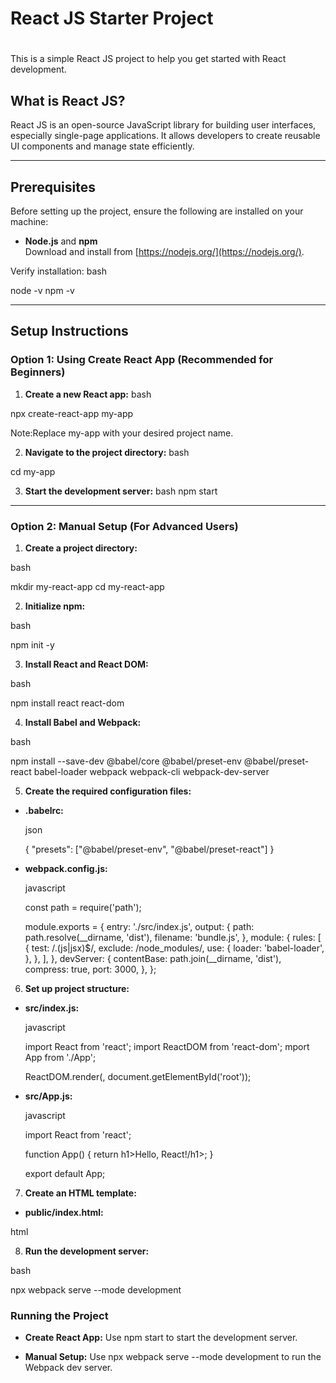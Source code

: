 # React JS Starter Project<h1>

This is a simple React JS project to help you get started with React development.

## What is React JS?
React JS is an open-source JavaScript library for building user interfaces, especially single-page applications. It allows developers to create reusable UI components and manage state efficiently.

______________________________________________________________________________________________________________________

## Prerequisites
Before setting up the project, ensure the following are installed on your machine:
- **Node.js** and **npm**  
  Download and install from [https://nodejs.org/](https://nodejs.org/).

Verify installation:
  bash

  node -v
  npm -v
 ______________________________________________________________________________________________________________________

## Setup Instructions

### Option 1: Using Create React App (Recommended for Beginners)

1. **Create a new React app:**
  bash

  npx create-react-app my-app

Note:Replace my-app with your desired project name.

2. **Navigate to the project directory:**
  bash

  cd my-app

3. **Start the development server:**
  bash
  npm start

________________________________________________________________________________________________________________________

### Option 2: Manual Setup (For Advanced Users)

1. **Create a project directory:**

  bash

  mkdir my-react-app
  cd my-react-app
  
2. **Initialize npm:**

  bash

  npm init -y

3. **Install React and React DOM:**

  bash

  npm install react react-dom

4. **Install Babel and Webpack:**

  bash

  npm install --save-dev @babel/core @babel/preset-env @babel/preset-react babel-loader webpack webpack-cli webpack-dev-server

5. **Create the required configuration files:**

- **.babelrc:**

  json


  {
    "presets": ["@babel/preset-env", "@babel/preset-react"]
  }

- **webpack.config.js:**

  javascript

  const path = require('path');

  module.exports = {
    entry: './src/index.js',
    output: {
      path: path.resolve(__dirname, 'dist'),
    filename: 'bundle.js',
    },
    module: {
      rules: [
        {
          test: /\.(js|jsx)$/,
          exclude: /node_modules/,
          use: {
            loader: 'babel-loader',
          },
        },
      ],
    },
   devServer: {
      contentBase: path.join(__dirname, 'dist'),
      compress: true,
      port: 3000,
    },
  };

6. **Set up project structure:**

- **src/index.js:**

  javascript

    import React from 'react';
    import ReactDOM from 'react-dom';
    mport App from './App';

    ReactDOM.render(<App />, document.getElementById('root'));

- **src/App.js:**

  javascript
  
  import React from 'react';

  function App() {
    return h1>Hello, React!/h1>;
  }

  export default App;

7. **Create an HTML template:**

- **public/index.html:**

html

  <!DOCTYPE html>
  <html lang="en">
  <head>
    <meta charset="UTF-8">
    <meta name="viewport" content="width=device-width, initial-scale=1.0">
    <title>React App</title>
  </head>
  <body>
    <div id="root"></div>
    <script src="../dist/bundle.js"></script>
  </body>
  </html>


8. **Run the development server:**


  bash

  npx webpack serve --mode development

### Running the Project

- **Create React App:**
Use npm start to start the development server.

- **Manual Setup:**
Use npx webpack serve --mode development to run the Webpack dev server.